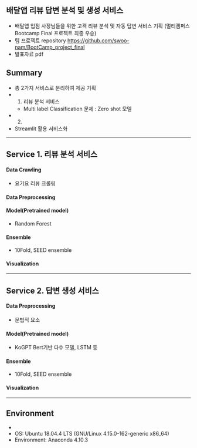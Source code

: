 ## 배달앱 리뷰 답변 분석 및 생성 서비스

- 배달앱 입점 사장님들을 위한 고객 리뷰 분석 및 자동 답변 서비스 기획 (멀티캠퍼스 Bootcamp Final 프로젝트 최종 우승)
- 팀 프로젝트 repository https://github.com/swoo-nam/BootCamp_project_final
- 발표자료 pdf

## Summary
- 총 2가지 서비스로 분리하여 제공 기획
- 1. 리뷰 분석 서비스 
  - Multi label Classification 문제 : Zero shot 모델
- 2. 
- Streamlit 활용 서비스화

------------------------------

## Service 1. 리뷰 분석 서비스

#### Data Crawling
- 요기요 리뷰 크롤링
#### Data Preprocessing 

#### Model(Pretrained model)
- Random Forest 
#### Ensemble 
- 10Fold, SEED ensemble

#### Visualization 

------------------------------

## Service 2. 답변 생성 서비스 

#### Data Preprocessing 
- 문법적 요소

#### Model(Pretrained model)
- KoGPT Bert기반 다수 모델, LSTM 등
  
#### Ensemble 
- 10Fold, SEED ensemble

#### Visualization 

------------------------------


## Environment
-
- OS: Ubuntu 18.04.4 LTS (GNU/Linux 4.15.0-162-generic x86_64)
- Environment: Anaconda 4.10.3
